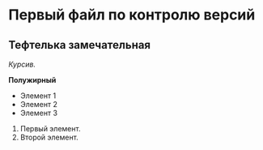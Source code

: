 # Первый файл по контролю версий

## Тефтелька замечательная

*Курсив.*

**Полужирный**

* Элемент 1
* Элемент 2
* Элемент 3

1. Первый элемент.
2. Второй элемент.

